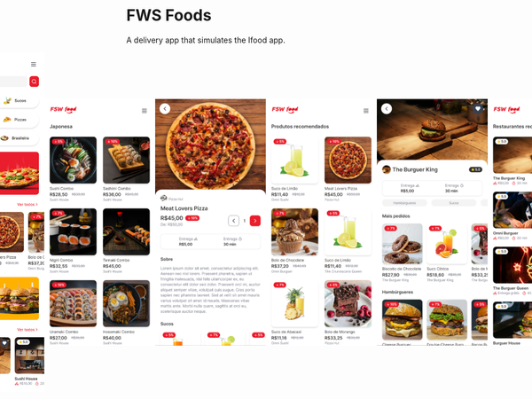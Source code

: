 # FWS Foods

A delivery app that simulates the Ifood app.

<div style="display: flex; align-items: center; justify-content: center;">
  <img src="https://github.com/Lucasasdev/fsw-foods/blob/main/public/appImages/home-page.png" width="200"/>
  <img src="https://github.com/Lucasasdev/fsw-foods/blob/main/public/appImages/category-sushi-page.png" width="200"/>
  <img src="https://github.com/Lucasasdev/fsw-foods/blob/main/public/appImages/product-page.png" width="200"/>
  <img src="https://github.com/Lucasasdev/fsw-foods/blob/main/public/appImages/recommended-products-page.png" width="200"/>
  <img src="https://github.com/Lucasasdev/fsw-foods/blob/main/public/appImages/restaurant-page.png" width="200"/>
  <img src="https://github.com/Lucasasdev/fsw-foods/blob/main/public/appImages/recommended-restaurant-page.png" width="200"/>
</div>
